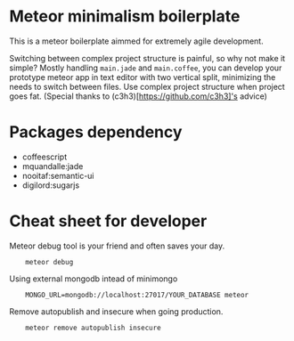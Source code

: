 # Meteor minimalism boilerplate

This is a meteor boilerplate aimmed for extremely agile development. 

Switching between complex project structure is painful, so why not make it simple? Mostly handling `main.jade` and `main.coffee`, you can develop your prototype meteor app in text editor with two vertical split, minimizing the needs to switch between files. Use complex project structure when project goes fat. (Special thanks to (c3h3)[https://github.com/c3h3]'s advice)



# Packages dependency

- coffeescript
- mquandalle:jade
- nooitaf:semantic-ui
- digilord:sugarjs


# Cheat sheet for developer

Meteor debug tool is your friend and often saves your day.

```
    meteor debug
```

Using external mongodb intead of minimongo

```
    MONGO_URL=mongodb://localhost:27017/YOUR_DATABASE meteor
```

Remove autopublish and insecure when going production.

```
    meteor remove autopublish insecure
```